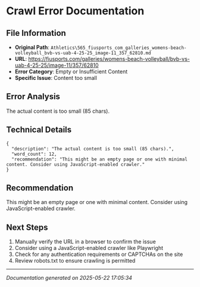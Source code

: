 # Crawl Error Documentation

## File Information
- **Original Path**: `Athletics\565_fiusports_com_galleries_womens-beach-volleyball_bvb-vs-uab-4-25-25_image-11_357_62810.md`
- **URL**: https://fiusports.com/galleries/womens-beach-volleyball/bvb-vs-uab-4-25-25/image-11/357/62810
- **Error Category**: Empty or Insufficient Content
- **Specific Issue**: Content too small

## Error Analysis
The actual content is too small (85 chars).

## Technical Details
```
{
  "description": "The actual content is too small (85 chars).",
  "word_count": 12,
  "recommendation": "This might be an empty page or one with minimal content. Consider using JavaScript-enabled crawler."
}
```

## Recommendation
This might be an empty page or one with minimal content. Consider using JavaScript-enabled crawler.

## Next Steps
1. Manually verify the URL in a browser to confirm the issue
2. Consider using a JavaScript-enabled crawler like Playwright
3. Check for any authentication requirements or CAPTCHAs on the site
4. Review robots.txt to ensure crawling is permitted

---
*Documentation generated on 2025-05-22 17:05:34*
